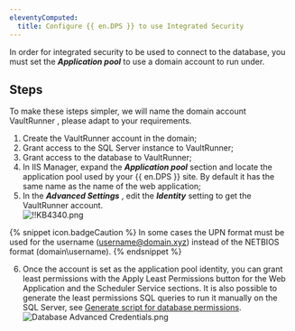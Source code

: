 ```yaml
---
eleventyComputed:
  title: Configure {{ en.DPS }} to use Integrated Security
---
```

In order for integrated security to be used to connect to the database, you must set the ***Application pool*** to use a domain account to run under.

## Steps

To make these isteps simpler, we will name the domain account VaultRunner , please adapt to your requirements.

1. Create the VaultRunner account in the domain;
1. Grant access to the SQL Server instance to VaultRunner;
1. Grant access to the database to VaultRunner;
1. In IIS Manager, expand the ***Application pool*** section and locate the application pool used by your {{ en.DPS }} site. By default it has the same name as the name of the web application;
1. In the ***Advanced Settings*** , edit the ***Identity*** setting to get the VaultRunner account.  
![!!KB4340.png](/img/en/kb/KB4340.png)  

{% snippet icon.badgeCaution %}
In some cases the UPN format must be used for the username (username@domain.xyz) instead of the NETBIOS format (domain\username).
{% endsnippet %}

6. Once the account is set as the application pool identity, you can grant least permissions with the Apply Least Permissions button for the Web Application and the Scheduler Service sections. It is also possible to generate the least permissions SQL queries to run it manually on the SQL Server, see [Generate script for database permissions](/kb/devolutions-server/knowledge-base/generate-script-database-permissions/).  
![Database Advanced Credentials.png](/img/en/kb/KB8059.png) 
